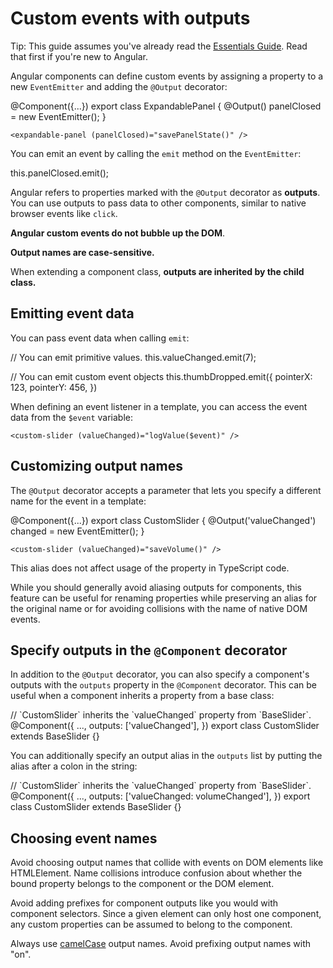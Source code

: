 # Custom events with outputs

Tip: This guide assumes you've already read the [Essentials Guide](essentials). Read that first if you're new to Angular.

Angular components can define custom events by assigning a property to a new `EventEmitter` and adding the `@Output` decorator:

<docs-code language="ts" highlight="">
@Component({...})
export class ExpandablePanel {
  @Output() panelClosed = new EventEmitter<void>();
}
</docs-code>

```angular-html
<expandable-panel (panelClosed)="savePanelState()" />
```

You can emit an event by calling the `emit` method on the `EventEmitter`:

<docs-code language="ts" highlight="">
  this.panelClosed.emit();
</docs-code>

Angular refers to properties marked with the `@Output` decorator as **outputs**. You can use outputs to pass data to other components, similar to native browser events like `click`.

**Angular custom events do not bubble up the DOM**.

**Output names are case-sensitive.**

When extending a component class, **outputs are inherited by the child class.**

## Emitting event data

You can pass event data when calling `emit`:

<docs-code language="ts" highlight="">
// You can emit primitive values.
this.valueChanged.emit(7);

// You can emit custom event objects
this.thumbDropped.emit({
  pointerX: 123,
  pointerY: 456,
})
</docs-code>

When defining an event listener in a template, you can access the event data from the `$event` variable:

```angular-html
<custom-slider (valueChanged)="logValue($event)" />
```

## Customizing output names

The `@Output` decorator accepts a parameter that lets you specify a different name for the event in a template:

<docs-code language="ts" highlight="">
@Component({...})
export class CustomSlider {
  @Output('valueChanged') changed = new EventEmitter<number>();
}
</docs-code>

```angular-html
<custom-slider (valueChanged)="saveVolume()" />
```

This alias does not affect usage of the property in TypeScript code.

While you should generally avoid aliasing outputs for components, this feature can be useful for renaming properties while preserving an alias for the original name or for avoiding collisions with the name of native DOM events.

## Specify outputs in the `@Component` decorator

In addition to the `@Output` decorator, you can also specify a component's outputs with the `outputs` property in the `@Component` decorator. This can be useful when a component inherits a property from a base class:

<docs-code language="ts" highlight="">
// `CustomSlider` inherits the `valueChanged` property from `BaseSlider`.
@Component({
  ...,
  outputs: ['valueChanged'],
})
export class CustomSlider extends BaseSlider {}
</docs-code>

You can additionally specify an output alias in the `outputs` list by putting the alias after a colon in the string:

<docs-code language="ts" highlight="">
// `CustomSlider` inherits the `valueChanged` property from `BaseSlider`.
@Component({
  ...,
  outputs: ['valueChanged: volumeChanged'],
})
export class CustomSlider extends BaseSlider {}
</docs-code>

## Choosing event names

Avoid choosing output names that collide with events on DOM elements like HTMLElement. Name collisions introduce confusion about whether the bound property belongs to the component or the DOM element.

Avoid adding prefixes for component outputs like you would with component selectors. Since a given element can only host one component, any custom properties can be assumed to belong to the component.

Always use [camelCase](https://en.wikipedia.org/wiki/Camel_case) output names. Avoid prefixing output names with "on".
